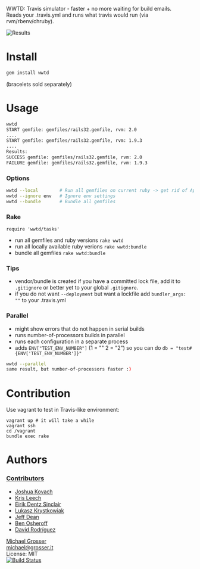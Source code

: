WWTD: Travis simulator - faster + no more waiting for build emails.<br/>
Reads your .travis.yml and runs what travis would run (via rvm/rbenv/chruby).

![Results](http://dl.dropbox.com/u/2670385/Web/wwtd-results.png)

Install
=======

```Bash
gem install wwtd
```
(bracelets sold separately)

Usage
=====

```Bash
wwtd
START gemfile: gemfiles/rails32.gemfile, rvm: 2.0
....
START gemfile: gemfiles/rails32.gemfile, rvm: 1.9.3
....
Results:
SUCCESS gemfile: gemfiles/rails32.gemfile, rvm: 2.0
FAILURE gemfile: gemfiles/rails32.gemfile, rvm: 1.9.3
```

### Options
```Bash
wwtd --local        # Run all gemfiles on current ruby -> get rid of Appraisal
wwtd --ignore env   # Ignore env settings
wwtd --bundle       # Bundle all gemfiles
```

### Rake

```
require 'wwtd/tasks'
```

 - run all gemfiles and ruby versions `rake wwtd`
 - run all locally available ruby verions `rake wwtd:bundle`
 - bundle all gemfiles `rake wwtd:bundle`

### Tips
 - vendor/bundle is created if you have a committed lock file, add it to `.gitignore` or better yet to your global `.gitignore`.
 - if you do not want `--deployment` but want a lockfile add `bundler_args: ""` to your .travis.yml

### Parallel

 - might show errors that do not happen in serial builds
 - runs number-of-processors builds in parallel
 - runs each configuration in a separate process
 - adds `ENV["TEST_ENV_NUMBER"]` (1 = "" 2 = "2") so you can do `db = "test#{ENV['TEST_ENV_NUMBER']}"`

```Bash
wwtd --parallel
same result, but number-of-processors faster :)
```

Contribution
=======

Use vagrant to test in Travis-like environment:

```
vagrant up # it will take a while
vagrant ssh
cd /vagrant
bundle exec rake
```

Authors
=======

### [Contributors](https://github.com/grosser/wwtd/contributors)
 - [Joshua Kovach](https://github.com/shekibobo)
 - [Kris Leech](https://github.com/krisleech)
 - [Eirik Dentz Sinclair](https://github.com/edsinclair)
 - [Lukasz Krystkowiak](https://github.com/lukkry)
 - [Jeff Dean](https://github.com/zilkey)
 - [Ben Osheroff](https://github.com/osheroff)
 - [David Rodríguez](https://github.com/deivid-rodriguez)

[Michael Grosser](http://grosser.it)<br/>
michael@grosser.it<br/>
License: MIT<br/>
[![Build Status](https://travis-ci.org/grosser/wwtd.png)](https://travis-ci.org/grosser/wwtd)
